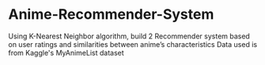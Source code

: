 # Anime-Recommender-System
Using K-Nearest Neighbor algorithm, build 2 Recommender system based on user ratings and similarities between anime’s characteristics
Data used is from Kaggle's MyAnimeList dataset
